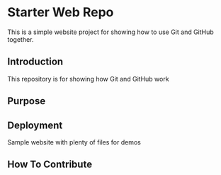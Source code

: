 # Starter Web Repo

This is a simple website project for 
showing how to use Git and GitHub together.

## Introduction

This repository is for showing how Git and GitHub work

## Purpose

## Deployment

Sample website with plenty of files for demos

## How To Contribute
